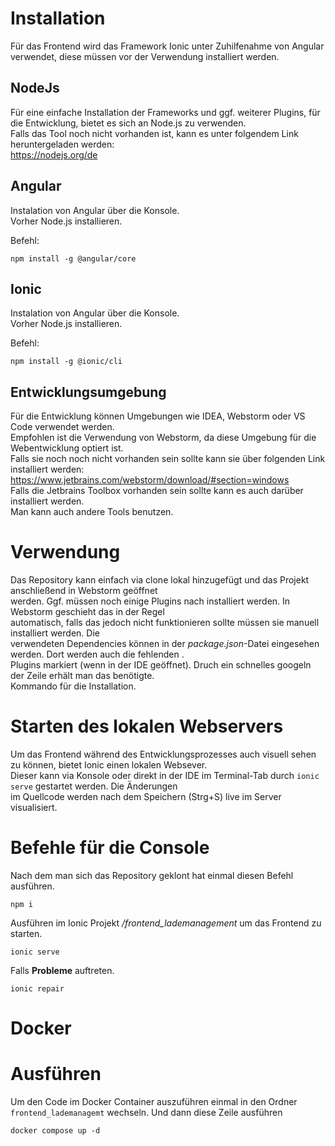 # Installation

Für das Frontend wird das Framework Ionic unter Zuhilfenahme von Angular verwendet, diese müssen vor der Verwendung installiert werden.


## NodeJs

Für eine einfache Installation der Frameworks und ggf. weiterer Plugins, für die Entwicklung, bietet es sich an Node.js zu verwenden.<br />
Falls das Tool noch nicht vorhanden ist, kann es unter folgendem Link heruntergeladen werden: <br />
https://nodejs.org/de

## Angular

Instalation von Angular über die Konsole.<br />
Vorher Node.js installieren. 

Befehl: 
```
npm install -g @angular/core
```

## Ionic

Instalation von Angular über die Konsole.<br />
Vorher Node.js installieren.

Befehl: 
```
npm install -g @ionic/cli
```

## Entwicklungsumgebung
Für die Entwicklung können Umgebungen wie IDEA, Webstorm oder VS Code verwendet werden.<br />
Empfohlen ist die Verwendung von Webstorm, da diese Umgebung für die Webentwicklung optiert ist.<br />
Falls sie noch noch nicht vorhanden sein sollte kann sie über folgenden Link installiert werden:<br />
https://www.jetbrains.com/webstorm/download/#section=windows <br />
Falls die Jetbrains Toolbox vorhanden sein sollte kann es auch darüber installiert werden.<br />
Man kann auch andere Tools benutzen.

# Verwendung

Das Repository kann einfach via clone lokal hinzugefügt und das Projekt anschließend in Webstorm geöffnet<br />
werden. Ggf. müssen noch einige Plugins nach installiert werden. In Webstorm geschieht das in der Regel<br />
automatisch, falls das jedoch nicht funktionieren sollte müssen sie manuell installiert werden. Die <br />
verwendeten Dependencies können in der *package.json*-Datei eingesehen werden. Dort werden auch die fehlenden .<br />
Plugins markiert (wenn in der IDE geöffnet). Druch ein schnelles googeln der Zeile erhält man das benötigte.<br />
Kommando für die Installation.<br />

# Starten des lokalen Webservers

Um das Frontend während des Entwicklungsprozesses auch visuell sehen zu können, bietet Ionic einen lokalen Websever.<br />
Dieser kann via Konsole oder direkt in der IDE im Terminal-Tab durch `ionic serve` gestartet werden. Die Änderungen<br /> 
im Quellcode werden nach dem Speichern (Strg+S) live im Server visualisiert.

# Befehle für die Console

Nach dem man sich das Repository geklont hat einmal diesen Befehl ausführen.
```
npm i
```

Ausführen im Ionic Projekt */frontend_lademanagement* um das Frontend zu starten.
```
ionic serve
```
Falls **Probleme** auftreten.
```
ionic repair
```

# Docker 
# Ausführen

Um den Code im Docker Container auszuführen einmal in den Ordner `frontend_lademanagemt` wechseln. Und dann diese Zeile ausführen
```
docker compose up -d
```